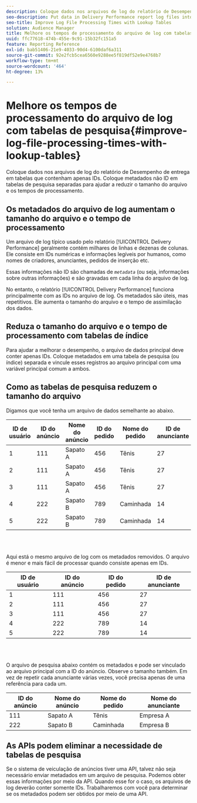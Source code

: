 ```yaml
---
description: Coloque dados nos arquivos de log do relatório de Desempenho de entrega em tabelas que contenham apenas IDs. Coloque metadados não ID em tabelas de pesquisa separadas para ajudar a reduzir o tamanho do arquivo e os tempos de processamento.
seo-description: Put data in Delivery Performance report log files into tables that contain IDs only. Put non-ID metadata in separate lookup tables to help reduce file size and processing times.
seo-title: Improve Log File Processing Times with Lookup Tables
solution: Audience Manager
title: Melhore os tempos de processamento do arquivo de log com tabelas de pesquisa
uuid: ffc77618-474b-455e-9c91-15b32fc151a5
feature: Reporting Reference
exl-id: bab51406-21e9-4033-90d4-6100daf6a311
source-git-commit: 92e2fcb5cea6560e9288ee5f819df52e9e4768b7
workflow-type: tm+mt
source-wordcount: '464'
ht-degree: 13%

---
```


# Melhore os tempos de processamento do arquivo de log com tabelas de pesquisa{#improve-log-file-processing-times-with-lookup-tables}

Coloque dados nos arquivos de log do relatório de Desempenho de entrega em tabelas que contenham apenas IDs. Coloque metadados não ID em tabelas de pesquisa separadas para ajudar a reduzir o tamanho do arquivo e os tempos de processamento.

<!-- 

c_lookup_tables.xml

 -->

## Os metadados do arquivo de log aumentam o tamanho do arquivo e o tempo de processamento

Um arquivo de log típico usado pelo relatório [!UICONTROL Delivery Performance] geralmente contém milhares de linhas e dezenas de colunas. Ele consiste em IDs numéricas e informações legíveis por humanos, como nomes de criadores, anunciantes, pedidos de inserção etc.

Essas informações não ID são chamadas de *`metadata`* (ou seja, informações sobre outras informações) e são gravadas em cada linha do arquivo de log.

No entanto, o relatório [!UICONTROL Delivery Performance] funciona principalmente com as IDs no arquivo de log. Os metadados são úteis, mas repetitivos. Ele aumenta o tamanho do arquivo e o tempo de assimilação dos dados.

## Reduza o tamanho do arquivo e o tempo de processamento com tabelas de índice

Para ajudar a melhorar o desempenho, o arquivo de dados principal deve conter apenas IDs. Coloque metadados em uma tabela de pesquisa (ou índice) separada e vincule esses registros ao arquivo principal com uma variável principal comum a ambos.

## Como as tabelas de pesquisa reduzem o tamanho do arquivo

Digamos que você tenha um arquivo de dados semelhante ao abaixo.

| ID de usuário | ID do anúncio | Nome do anúncio | ID do pedido | Nome do pedido | ID de anunciante | Nome do anunciante |
|---|---|---|---|---|---|---|
| 1 | 111 | Sapato A | 456 | Tênis | 27 | Empresa A |
| 2 | 111 | Sapato A | 456 | Tênis | 27 | Empresa A |
| 3 | 111 | Sapato A | 456 | Tênis | 27 | Empresa A |
| 4 | 222 | Sapato B | 789 | Caminhada | 14 | Empresa B |
| 5 | 222 | Sapato B | 789 | Caminhada | 14 | Empresa B |

<br> 

Aqui está o mesmo arquivo de log com os metadados removidos. O arquivo é menor e mais fácil de processar quando consiste apenas em IDs.

| ID de usuário | ID do anúncio | ID do pedido | ID de anunciante |
|---|---|---|---|
| 1 | 111 | 456 | 27 |
| 2 | 111 | 456 | 27 |
| 3 | 111 | 456 | 27 |
| 4 | 222 | 789 | 14 |
| 5 | 222 | 789 | 14 |

<br> 

O arquivo de pesquisa abaixo contém os metadados e pode ser vinculado ao arquivo principal com a ID do anúncio. Observe o tamanho também. Em vez de repetir cada anunciante várias vezes, você precisa apenas de uma referência para cada um.

| ID do anúncio | Nome do anúncio | Nome do pedido | Nome do anunciante |
|---|---|---|---|
| 111 | Sapato A | Tênis | Empresa A |
| 222 | Sapato B | Caminhada | Empresa B |

## As APIs podem eliminar a necessidade de tabelas de pesquisa

Se o sistema de veiculação de anúncios tiver uma API, talvez não seja necessário enviar metadados em um arquivo de pesquisa. Podemos obter essas informações por meio da API. Quando esse for o caso, os arquivos de log deverão conter somente IDs. Trabalharemos com você para determinar se os metadados podem ser obtidos por meio de uma API.

